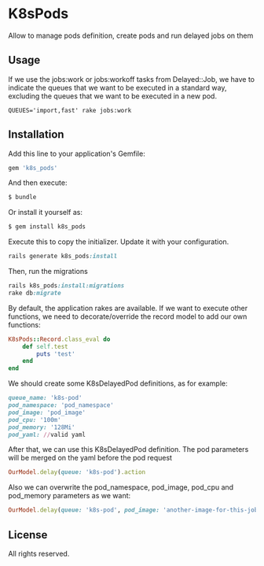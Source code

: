 # K8sPods
Allow to manage pods definition, create pods and run delayed jobs on them

## Usage
If we use the jobs:work or jobs:workoff tasks from Delayed::Job, we have to indicate the queues that we want to be executed in a standard way, excluding the queues that we want to be executed in a new pod.

```
QUEUES='import,fast' rake jobs:work
```

## Installation
Add this line to your application's Gemfile:

```ruby
gem 'k8s_pods'
```

And then execute:
```bash
$ bundle
```

Or install it yourself as:
```bash
$ gem install k8s_pods
```

Execute this to copy the initializer. Update it with your configuration.
```ruby
rails generate k8s_pods:install
```

Then, run the migrations
```ruby
rails k8s_pods:install:migrations
rake db:migrate
```

By default, the application rakes are available. If we want to execute other functions, we need to decorate/override the record model to add our own functions:
```ruby
K8sPods::Record.class_eval do
    def self.test
        puts 'test'
    end
end
```

We should create some K8sDelayedPod definitions, as for example:

```ruby
queue_name: 'k8s-pod'
pod_namespace: 'pod_namespace'
pod_image: 'pod_image'
pod_cpu: '100m'
pod_memory: '128Mi'
pod_yaml: //valid yaml
```

After that, we can use this K8sDelayedPod definition. The pod parameters will be merged on the yaml before the pod request

```ruby
OurModel.delay(queue: 'k8s-pod').action
```

Also we can overwrite the pod_namespace, pod_image, pod_cpu and pod_memory parameters as we want:

```ruby
OurModel.delay(queue: 'k8s-pod', pod_image: 'another-image-for-this-job', pod_cpu:'200m').action
```

## License
All rights reserved.
